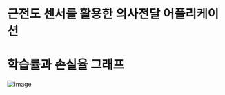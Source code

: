 # 근전도 센서를 활용한 의사전달 어플리케이션



# 학습률과 손실율 그래프
![image](https://user-images.githubusercontent.com/58021968/107849111-5baba200-6e3c-11eb-81ec-5b9f9acf8b71.png)

